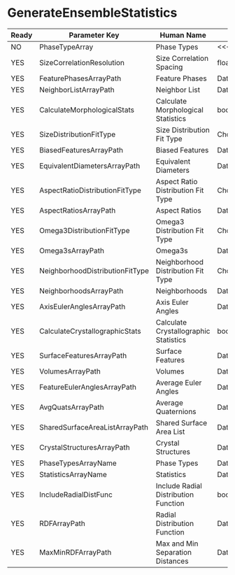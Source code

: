 # GenerateEnsembleStatistics #

| Ready | Parameter Key | Human Name | Parameter Type | Parameter Class |
|-------|---------------|------------|-----------------|----------------|
| NO | PhaseTypeArray | Phase Types | <<<NOT_IMPLEMENTED>>> | PhaseTypeSelectionFilterParameter |
| YES | SizeCorrelationResolution | Size Correlation Spacing | float32 | Float32Parameter |
| YES | FeaturePhasesArrayPath | Feature Phases | DataPath | ArraySelectionParameter |
| YES | NeighborListArrayPath | Neighbor List | DataPath | ArraySelectionParameter |
| YES | CalculateMorphologicalStats | Calculate Morphological Statistics | bool | BoolParameter |
| YES | SizeDistributionFitType | Size Distribution Fit Type | ChoicesParameter::ValueType | ChoicesParameter |
| YES | BiasedFeaturesArrayPath | Biased Features | DataPath | ArraySelectionParameter |
| YES | EquivalentDiametersArrayPath | Equivalent Diameters | DataPath | ArraySelectionParameter |
| YES | AspectRatioDistributionFitType | Aspect Ratio Distribution Fit Type | ChoicesParameter::ValueType | ChoicesParameter |
| YES | AspectRatiosArrayPath | Aspect Ratios | DataPath | ArraySelectionParameter |
| YES | Omega3DistributionFitType | Omega3 Distribution Fit Type | ChoicesParameter::ValueType | ChoicesParameter |
| YES | Omega3sArrayPath | Omega3s | DataPath | ArraySelectionParameter |
| YES | NeighborhoodDistributionFitType | Neighborhood Distribution Fit Type | ChoicesParameter::ValueType | ChoicesParameter |
| YES | NeighborhoodsArrayPath | Neighborhoods | DataPath | ArraySelectionParameter |
| YES | AxisEulerAnglesArrayPath | Axis Euler Angles | DataPath | ArraySelectionParameter |
| YES | CalculateCrystallographicStats | Calculate Crystallographic Statistics | bool | BoolParameter |
| YES | SurfaceFeaturesArrayPath | Surface Features | DataPath | ArraySelectionParameter |
| YES | VolumesArrayPath | Volumes | DataPath | ArraySelectionParameter |
| YES | FeatureEulerAnglesArrayPath | Average Euler Angles | DataPath | ArraySelectionParameter |
| YES | AvgQuatsArrayPath | Average Quaternions | DataPath | ArraySelectionParameter |
| YES | SharedSurfaceAreaListArrayPath | Shared Surface Area List | DataPath | ArraySelectionParameter |
| YES | CrystalStructuresArrayPath | Crystal Structures | DataPath | ArraySelectionParameter |
| YES | PhaseTypesArrayName | Phase Types | DataPath | ArrayCreationParameter |
| YES | StatisticsArrayName | Statistics | DataPath | ArrayCreationParameter |
| YES | IncludeRadialDistFunc | Include Radial Distribution Function | bool | BoolParameter |
| YES | RDFArrayPath | Radial Distribution Function | DataPath | ArraySelectionParameter |
| YES | MaxMinRDFArrayPath | Max and Min Separation Distances | DataPath | ArraySelectionParameter |
